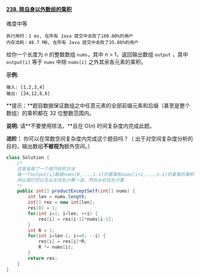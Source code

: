 #### [238. 除自身以外数组的乘积](https://leetcode-cn.com/problems/product-of-array-except-self/)

难度中等

```
执行用时：1 ms, 在所有 Java 提交中击败了100.00%的用户
内存消耗：48.7 MB, 在所有 Java 提交中击败了35.86%的用户
```



给你一个长度为 *n* 的整数数组 `nums`，其中 *n* > 1，返回输出数组 `output` ，其中 `output[i]` 等于 `nums` 中除 `nums[i]` 之外其余各元素的乘积。

 

**示例:**

```
输入: [1,2,3,4]
输出: [24,12,8,6]
```

 

**提示：**题目数据保证数组之中任意元素的全部前缀元素和后缀（甚至是整个数组）的乘积都在 32 位整数范围内。

**说明:** 请**不要使用除法，**且在 O(*n*) 时间复杂度内完成此题。

**进阶：**
你可以在常数空间复杂度内完成这个题目吗？（ 出于对空间复杂度分析的目的，输出数组**不被视为**额外空间。）



```java
class Solution {
    /*
    这里采用了一个很巧妙的方法
    每一个output[i]都是nums[0,...,i-1]的累乘和nums[i+1,...,n-1]的累乘的乘积
    所以我们可以先从左往右计算一波，然后从右往左计算
    */
    public int[] productExceptSelf(int[] nums) {
        int len = nums.length;
        int[] res = new int[len];
        res[0] = 1;
        for(int i=1; i<len; ++i) {
            res[i] = res[i-1]*nums[i-1];
        }
        int R = 1;
        for(int i=len-1; i>=0; --i) {
            res[i] = res[i]*R;
            R *= nums[i];
        } 
        return res;
    }
}
```

